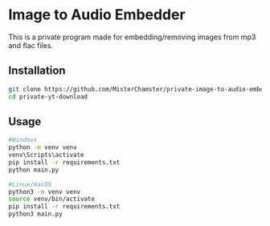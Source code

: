 # Image to Audio Embedder
This is a private program made for embedding/removing images from mp3 and flac files. 

## Installation
```bash
git clone https://github.com/MisterChamster/private-image-to-audio-embedder.git
cd private-yt-download
```

## Usage
```bash
#Windows
python -m venv venv
venv\Scripts\activate
pip install -r requirements.txt
python main.py
```
```bash
#Linux/macOS
python3 -m venv venv
source venv/bin/activate
pip install -r requirements.txt
python3 main.py
```
